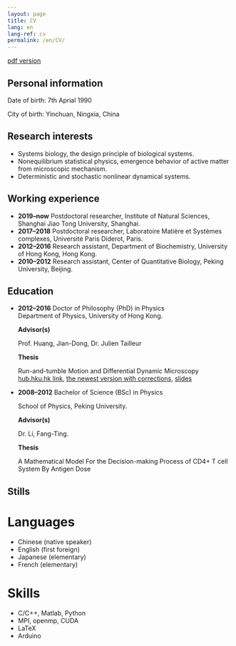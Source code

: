 ```yaml
---
layout: page
title: CV
lang: en
lang-ref: cv
permalink: /en/CV/
---
```


[pdf version](https://github.com/zhaoyongfeng1990/zhaoyongfeng1990.github.io/releases/download/1.0/CV.pdf)

<h2>Personal information</h2>

Date of birth: 7th Aprial 1990

City of birth: Yinchuan, Ningxia, China

<h2>Research interests</h2>

<ul>
<li>Systems biology, the design principle of biological systems.</li>

<li>Nonequilibrium statistical physics, emergence behavior of active matter from microscopic mechanism.</li>

<li>Deterministic and stochastic nonlinear dynamical systems.</li>
</ul>

<h2>Working experience</h2>

<ul>
<li><strong>2019–now</strong> Postdoctoral researcher, Institute of Natural Sciences, Shanghai Jiao Tong University, Shanghai.</li>

<li><strong>2017–2018</strong> Postdoctoral researcher, Laboratoire Matière et Systèmes complexes, Université Paris Diderot, Paris.</li>

<li><strong>2012–2016</strong> Research assistant, Department of Biochemistry, University of Hong Kong, Hong Kong.</li>

<li><strong>2010–2012</strong> Research assistant, Center of Quantitative Biology, Peking University, Beijing.</li>
</ul>

<h2>Education</h2>

<ul>
<li><strong>2012–2016</strong> Doctor of Philosophy (PhD) in Physics </li>
Department of Physics, University
of Hong Kong.<br>

<strong>Advisor(s)</strong> <br>

Prof. Huang, Jian-Dong, Dr. Julien Tailleur<br>

<strong>Thesis</strong> <br>

Run-and-tumble Motion and Differential Dynamic Microscopy<br><a href="http://hdl.handle.net/10722/238341">hub.hku.hk link</a>, <a href="https://github.com/zhaoyongfeng1990/zhaoyongfeng1990.github.io/releases/download/1.0/Thesis.pdf">the newest version with corrections</a>, <a href="https://github.com/zhaoyongfeng1990/zhaoyongfeng1990.github.io/releases/download/1.0/Thesis_Beamer.pdf">slides</a>

<li><strong>2008–2012</strong> Bachelor of Science (BSc) in Physics </li>

School of Physics, Peking University.<br>

<strong>Advisor(s)</strong> <br>

Dr. Li, Fang-Ting.<br>

<strong>Thesis</strong> <br>

A Mathematical Model For the Decision-making Process of CD4+ T cell System By Antigen Dose

</ul>

<h2>Stills</h2>
<h1>Languages</h1>
<ul>
<li>Chinese (native speaker)</li>
<li>English (first foreign)</li>
<li>Japanese (elementary)</li>
<li>French (elementary)</li>
</ul>
<h1>Skills</h1>
<ul>
<li>C/C++, Matlab, Python</li>
<li>MPI, openmp, CUDA</li>
<li>LaTeX</li>
<li>Arduino</li>
</ul>